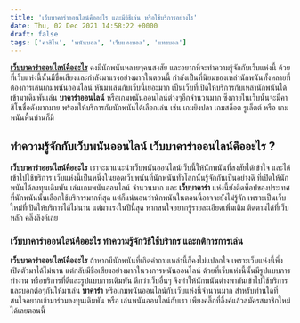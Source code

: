 ```yaml
---
title: 'เว็บบาคาร่าออนไลน์คืออะไร และมีวิธีเล่น หรือใช้บริการอย่างไร'
date: Thu, 02 Dec 2021 14:58:22 +0000
draft: false
tags: ['คาสิโน', 'พนันบอล', 'เว็บแทงบอล', 'แทงบอล']
---
```


**[เว็บบาคาร่าออนไลน์คืออะไร](/archives/)** คงมีนักพนันหลายๆคนสงสัย และอยากที่จะทำความรู้จักกับเว็บแห่งนี้ ด้วยที่เว็บแห่งนี้นั้นมีชื่อเสียงและกำลังมาแรงอย่างมากในตอนนี้ กำลังเป็นที่นิยมของเหล่านักพนันทั้งหลายที่ต้องการเล่นเกมพนันออนไลน์ หันมาเล่นกับเว็บนี้เยอะมาก เป็นเว็บที่เปิดให้บริการกับเหล่านักพนันได้เข้ามาเดิมพันเล่น **บาคาร่าออนไลน์** หรือเกมพนันออนไลน์ต่างๆอีกจำนวนมาก ซึ่งภายในเว็บนั้นจะมีคาสิโนชื่อดังมากมาย พร้อมให้บริการกับนักพนันได้เลือกเล่น เช่น เกมยิงปลา เกมสล็อต รูเล็ตต์ หรือ เกมพนันพื้นบ้านก็มี

**ทำความรู้จักกับเว็บพนันออนไลน์ เว็บบาคาร่าออนไลน์คืออะไร ?**
--------------------------------------------------------------

**เว็บบาคาร่าออนไลน์คืออะไร** เราจะมาแนะนำเว็บพนันออนไลน์เว็บนี้ให้นักพนันที่สงสัยได้เข้าใจ และได้เข้าไปใช้บริการ เว็บแห่งนี้เป็นหนึ่งในยอดเว็บพนันที่นักพนันทั่วโลกนั้นรู้จักกันเป็นอย่างดี ที่เปิดให้นักพนันได้ลงทุนเดิมพัน เล่นเกมพนันออนไลน์ จำนวนมาก และ **เว็บบาคาร่า** แห่งนี้ยังติดท็อปของประเทศที่นักพนันนั้นเลือกใช้บริการมากที่สุด แต่ก็แน่นอนว่านักพนันในตอนนี้อาจจะยังไม่รู้จัก เพราะเป็นเว็บใหม่ที่เปิดให้บริการได้ไม่นาน แต่มาแรงในปีนี้สุด หากสนใจอยากรู้รายละเอียดเพิ่มเติม ติดตามได้ที่เว็บหลัก คลิ๊งลิงค์เลย

### **เว็บบาคาร่าออนไลน์คืออะไร ทำความรู้จักวิธีใช้บริากร และกติการการเล่น**

**เว็บบาคาร่าออนไลน์คืออะไร** ถ้าหากมีนักพนันที่เกิดคำถามเหล่านี้ก็คงไม่แปลกใจ เพราะเว็บแห่งนี้พึ่งเปิดตัวมาได้ไม่นาน แต่กลับมีชื่อเสียงอย่างมากในวงการพนันออนไลน์ ด้วยที่เว็บแห่งนี้นั้นมีรูปแบบการทำงาน หรือบริการที่ดีและรูปแบบการเดิมพัน ดีกว่าเว็บอื่นๆ จึงทำให้นักพนันต่างพากันเข้าไปใช้บริการ และบอกต่อๆกันให้มาเล่น **บาคาร่า** หรือเกมพนันออนไลน์กับเว็บแห่งนี้จำนวนมาก สำหรับท่านใดที่สนใจอยากเข้ามาร่วมลงทุนเดิมพัน หรือ เล่นพนันออนไลน์กับเรา เพียงคลิ๊กที่ลิ้งค์แล้วสมัครสมาชิกใหม่ได้เลยตอนนี้